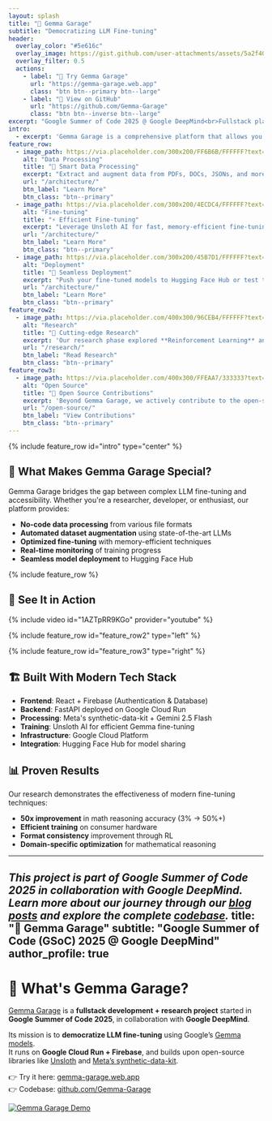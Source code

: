 ```yaml
---
layout: splash
title: "💎 Gemma Garage"
subtitle: "Democratizing LLM Fine-tuning"
header:
  overlay_color: "#5e616c"
  overlay_image: https://gist.github.com/user-attachments/assets/5a2f4068-05dc-4b47-897c-b25c966bd266
  overlay_filter: 0.5
  actions:
    - label: "🚀 Try Gemma Garage"
      url: "https://gemma-garage.web.app"
      class: "btn btn--primary btn--large"
    - label: "📖 View on GitHub"
      url: "https://github.com/Gemma-Garage"
      class: "btn btn--inverse btn--large"
excerpt: "Google Summer of Code 2025 @ Google DeepMind<br>Fullstack platform for democratizing LLM fine-tuning with Gemma models"
intro: 
  - excerpt: 'Gemma Garage is a comprehensive platform that allows you to create augmented datasets from structured or unstructured data, fine-tune Gemma models, and deploy them seamlessly. Built on Google Cloud infrastructure with open-source foundations.'
feature_row:
  - image_path: https://via.placeholder.com/300x200/FF6B6B/FFFFFF?text=Data+Processing
    alt: "Data Processing"
    title: "🔄 Smart Data Processing"
    excerpt: "Extract and augment data from PDFs, DOCs, JSONs, and more using Meta's synthetic-data-kit and Gemini 2.5 Flash."
    url: "/architecture/"
    btn_label: "Learn More"
    btn_class: "btn--primary"
  - image_path: https://via.placeholder.com/300x200/4ECDC4/FFFFFF?text=Fine-tuning
    alt: "Fine-tuning"
    title: "⚡ Efficient Fine-tuning"
    excerpt: "Leverage Unsloth AI for fast, memory-efficient fine-tuning of Gemma models with real-time progress tracking."
    url: "/architecture/"
    btn_label: "Learn More"
    btn_class: "btn--primary"
  - image_path: https://via.placeholder.com/300x200/45B7D1/FFFFFF?text=Deployment
    alt: "Deployment"
    title: "🚀 Seamless Deployment"
    excerpt: "Push your fine-tuned models to Hugging Face Hub or test them directly with our built-in inference engine."
    url: "/architecture/"
    btn_label: "Learn More"
    btn_class: "btn--primary"
feature_row2:
  - image_path: https://via.placeholder.com/400x300/96CEB4/FFFFFF?text=Research
    alt: "Research"
    title: "🧠 Cutting-edge Research"
    excerpt: 'Our research phase explored **Reinforcement Learning** and **Prompt Optimization** techniques, achieving remarkable results: improving Gemma 3 1B from **<3% to >50% accuracy** on GSM8K math problems using Group Relative Policy Optimization (GRPO).'
    url: "/research/"
    btn_label: "Read Research"
    btn_class: "btn--primary"
feature_row3:
  - image_path: https://via.placeholder.com/400x300/FFEAA7/333333?text=Open+Source
    alt: "Open Source"
    title: "🤝 Open Source Contributions"
    excerpt: 'Beyond Gemma Garage, we actively contribute to the open-source community. Check out our contributions to Meta\'s **synthetic-data-kit** and other projects that benefit the entire ML community.'
    url: "/open-source/"
    btn_label: "View Contributions"
    btn_class: "btn--primary"
---
```


{% include feature_row id="intro" type="center" %}

## 🎯 What Makes Gemma Garage Special?

Gemma Garage bridges the gap between complex LLM fine-tuning and accessibility. Whether you're a researcher, developer, or enthusiast, our platform provides:

- **No-code data processing** from various file formats
- **Automated dataset augmentation** using state-of-the-art LLMs
- **Optimized fine-tuning** with memory-efficient techniques
- **Real-time monitoring** of training progress
- **Seamless model deployment** to Hugging Face Hub

{% include feature_row %}

## 🎥 See It in Action

{% include video id="1AZTpRR9KGo" provider="youtube" %}

{% include feature_row id="feature_row2" type="left" %}

{% include feature_row id="feature_row3" type="right" %}

## 🏗️ Built With Modern Tech Stack

- **Frontend**: React + Firebase (Authentication & Database)
- **Backend**: FastAPI deployed on Google Cloud Run
- **Processing**: Meta's synthetic-data-kit + Gemini 2.5 Flash
- **Training**: Unsloth AI for efficient Gemma fine-tuning
- **Infrastructure**: Google Cloud Platform
- **Integration**: Hugging Face Hub for model sharing

## 📊 Proven Results

Our research demonstrates the effectiveness of modern fine-tuning techniques:

- **50x improvement** in math reasoning accuracy (3% → 50%+)
- **Efficient training** on consumer hardware
- **Format consistency** improvement through RL
- **Domain-specific optimization** for mathematical reasoning

---

*This project is part of **Google Summer of Code 2025** in collaboration with **Google DeepMind**. Learn more about our journey through our [blog posts](https://medium.com/@lucasfmartins) and explore the complete [codebase](https://github.com/Gemma-Garage).*
title: "💎 Gemma Garage"
subtitle: "Google Summer of Code (GSoC) 2025 @ Google DeepMind"
author_profile: true
---

# 🚀 What's Gemma Garage?

[Gemma Garage](https://gemma-garage.web.app/home) is a **fullstack development + research project** started in **Google Summer of Code 2025**, in collaboration with **Google DeepMind**.  

Its mission is to **democratize LLM fine-tuning** using Google’s [Gemma models](https://deepmind.google/models/gemma/).  
It runs on **Google Cloud Run + Firebase**, and builds upon open-source libraries like [Unsloth](https://github.com/unslothai/unsloth) and [Meta’s synthetic-data-kit](https://github.com/meta-llama/synthetic-data-kit/issues).

👉 Try it here: [gemma-garage.web.app](https://gemma-garage.web.app)  
👉 Codebase: [github.com/Gemma-Garage](https://github.com/Gemma-Garage)

[![Gemma Garage Demo](https://img.youtube.com/vi/1AZTpRR9KGo/0.jpg)](https://www.youtube.com/watch?v=1AZTpRR9KGo)
